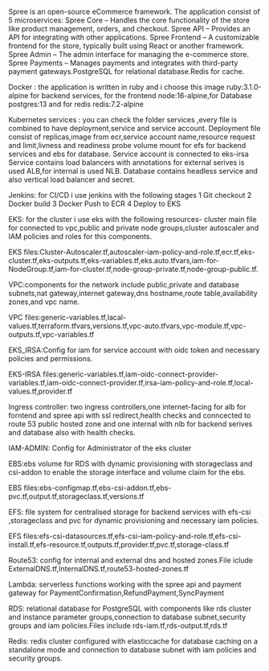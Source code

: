 Spree is an open-source eCommerce framework. The application consist of 5 microservices: Spree Core – Handles the core functionality of the store like product management, orders, and checkout. Spree API – Provides an API for integrating with other applications. Spree Frontend – A customizable frontend for the store, typically built using React or another framework. Spree Admin – The admin interface for managing the e-commerce store. Spree Payments – Manages payments and integrates with third-party payment gateways.PostgreSQL for relational database.Redis for cache.

Docker : the application is written in ruby and i choose this image ruby:3.1.0-alpine for backend services, for the frontend node:16-alpine,for Database postgres:13 and for redis redis:7.2-alpine

Kubernetes services : you can check the folder services ,every file is combined to have deployment,service and service account. 
Deployment file  consist of replicas,image from ecr,service account name,resource request and limit,livness and readiness probe volume mount for efs for backend services and ebs for database.
Service account is connected to eks-irsa
Service contains load balancers with annotations for external serives is used ALB,for internal is used NLB.
Database  contains headless service and also vertical load balancer and secret.

Jenkins: for CI/CD i use jenkins with the following stages  1 Git checkout 2 Docker build 3 Docker Push to ECR 4 Deploy to EKS

EKS: for the cluster i use eks with the following resources- cluster main file for connected to vpc,public and private node groups,cluster autoscaler and IAM policies and roles for this components.

EKS files:Cluster-Autoscaler.tf,autoscaler-iam-policy-and-role.tf,ecr.tf,eks-cluster.tf,eks-outputs.tf,eks-variables.tf,eks.auto.tfvars,iam-for-NodeGroup.tf,iam-for-cluster.tf,node-group-private.tf,node-group-public.tf.

VPC:components for the network include public,private and database subnets,nat gateway,internet gateway,dns hostname,route table,availability zones,and vpc name.

VPC files:generic-variables.tf,lacal-values.tf,terraform.tfvars,versions.tf,vpc-auto.tfvars,vpc-module.tf,vpc-outputs.tf,vpc-variables.tf

EKS_IRSA:Config for iam for service account with oidc token and necessary policies and permissions.

EKS-IRSA files:generic-variables.tf,iam-oidc-connect-provider-variables.tf,iam-oidc-connect-provider.tf,irsa-iam-policy-and-role.tf,local-values.tf,provider.tf

Ingress controller: two ingress controllers,one internet-facing for alb for forntend and spree api with ssl redirect,health checks and conncected to route 53 public hosted zone and one internal with nlb for backend serives and database also with health checks.

IAM-ADMIN: Config for Administrator of the eks cluster

EBS:ebs volume for RDS with dynamic provisioning with storageclass and csi-addon to enable the storage interface and volume claim for the ebs.

EBS files:ebs-configmap.tf,ebs-csi-addon.tf,ebs-pvc.tf,output.tf,storageclass.tf,versions.tf

EFS: file system for centralised storage for backend services with efs-csi ,storageclass and pvc for dynamic provisioning and necessary iam policies.

EFS files:efs-csi-datasources.tf,efs-csi-iam-policy-and-role.tf,efs-csi-install.tf,efs-resource.tf,outputs.tf,provider.tf,pvc.tf,storage-class.tf

Route53: config for internal and external dns and hosted zones.File iclude ExternalDNS.tf,InternalDNS.tf,route53-hosted-zones.tf

Lambda: serverless functions working with the spree api and payment gateway for PaymentConfirmation,RefundPayment,SyncPayment

RDS: relational database for PostgreSQL with components like rds cluster and instance parameter groups,connection to database subnet,security groups and iam policies.Files include rds-iam.tf,rds-output.tf,rds.tf

Redis: redis cluster configured with elasticcache for database caching on a standalone mode and connection to database subnet with iam policies and security groups.




 



